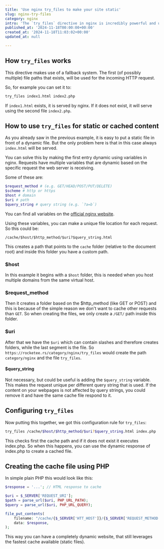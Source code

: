 ```yaml
---
title: 'Use nginx try_files to make your site static'
slug: nginx-try-files
category: nginx
intro: 'The `try_files` directive in nginx is incredibly powerful and useful when you want to make your dynamic website more performant. Learn how to leverage this to make your website fully static.'
published_at: '2024-11-18T00:00:00+00:00'
created_at: '2024-11-18T11:03:02+00:00'
updated_at: null

---
```

## How `try_files` works
This directive makes use of a fallback system. The first (of possibly multiple) file paths that exists, will be used for the incoming HTTP request.

So, for example you can set it to:

```bash
try_files index1.html index2.php
```

If `index1.html` exists, it is served by nginx. If it does not exist, it will serve using the second file `index2.php`.

## How to use `try_files` for static or cached content

As you already saw in the previous example, it is easy to put a static file in front of a dynamic file. But the only problem here is that in this case always `index.html` will be served.

You can solve this by making the first entry dynamic using variables in nginx. Requests have multiple variables that are dynamic based on the specific request the web server is receiving.

Some of these are:

```bash
$request_method # (e.g. GET/HEAD/POST/PUT/DELETE)
$scheme # http or https
$host # domain
$uri # path
$query_string # query string (e.g. `?a=b`)
```

You can find all variables on the [official nginx website](https://nginx.org/en/docs/http/ngx_http_core_module.html).

Using these variables, you can make a unique file location for each request. So this could be:

```
/cache/$host/$http_method/$uri?$query_string.html
```

This creates a path that points to the `cache` folder (relative to the document root) and inside this folder you have a custom path.

### $host
In this example it begins with a `$host` folder, this is needed when you host multiple domains from the same virtual host.

### $request_method
Then it creates a folder based on the $http_method (like GET or POST) and this is because of the simple reason we don't want to cache other requests than `GET`. So when creating the files, we only create a `/GET/` path inside this folder.

### $uri
After that we have the `$uri` which can contain slashes and therefore creates folders, while the last segment is the file. So `https://rocketee.rs/category/nginx/try_files` would create the path `category/nginx` and the file `try_files`.

#### $query_string
Not necessary, but could be useful is adding the `$query_string` variable. This makes the request unique per different query string that is used. If the content on your webpages is not affected by query strings, you could remove it and have the same cache file respond to it.

## Configuring `try_files`

Now putting this together, we got this configuration rule for `try_files`:

```bash
try_files /cache/$host/$http_method/$uri?$query_string.html index.php
```

This checks first the cache path and if it does not exist it executes index.php. So when this happens, you can use the dynamic response of index.php to create a cached file.

## Creating the cache file using PHP

In simple plain PHP this would look like this:

```php
$response = '...'; // HTML response to cache

$uri = $_SERVER['REQUEST_URI'];
$path = parse_url($uri, PHP_URL_PATH);
$query = parse_url($uri, PHP_URL_QUERY);

file_put_contents(
    filename: "/cache/{$_SERVER['HTT_HOST']}/{$_SERVER['REQUEST_METHOD']}/{$path}?{$query}.html",
    data: $response,
);
```

This way you can have a completely dynamic website, that still leverages the fastest cache available (static files).